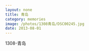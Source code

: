 ```yaml
---
layout: none
title: 青岛
category: memories
image: /photos/1308青岛/DSC00245.jpg
date: 2013-08-01
---
```

1308-青岛